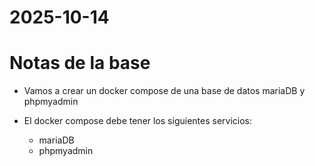 # 2025-10-14

# Notas de la base

- Vamos a crear un docker compose de una base de datos mariaDB y phpmyadmin

- El docker compose debe tener los siguientes servicios:
  - mariaDB
  - phpmyadmin